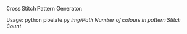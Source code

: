 Cross Stitch Pattern Generator:

Usage: python pixelate.py *img/Path* *Number of colours in pattern* *Stitch Count*


